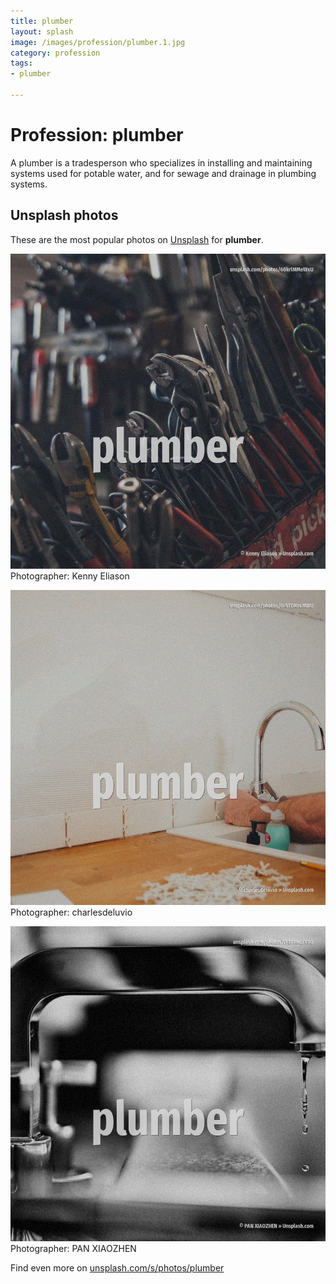 ```yaml
---
title: plumber
layout: splash
image: /images/profession/plumber.1.jpg
category: profession
tags:
- plumber

---
```

# Profession: plumber

A plumber is a tradesperson who specializes in installing and maintaining systems used for potable   water, and for sewage and drainage in plumbing systems.    

 
## Unsplash photos
These are the most popular photos on [Unsplash](https://unsplash.com) for **plumber**.
 
![plumber](/images/profession/plumber.1.jpg)
Photographer:  Kenny Eliason
 
![plumber](/images/profession/plumber.2.jpg)
Photographer:  charlesdeluvio
 
![plumber](/images/profession/plumber.3.jpg)
Photographer:  PAN XIAOZHEN
 
Find even more on [unsplash.com/s/photos/plumber](https://unsplash.com/s/photos/plumber)
 
